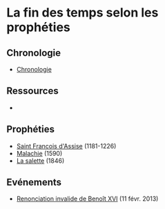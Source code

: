 # La fin des temps selon les prophéties

## Chronologie

* [Chronologie](chronologie)

## Ressources

* 

## Prophéties

* [Saint Francois d'Assise](propheties/francois_d_assise.md) (1181-1226)
* [Malachie](propheties/malachie.md) (1590)
* [La salette](propheties/la_salette.md) (1846)

## Evénements

* [Renonciation invalide de Benoît XVI](evenements/renonciation_invalide_de_benoit_xvi.md) (11 févr. 2013)
